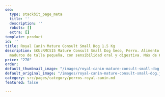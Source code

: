 ```yaml
---
seo:
  type: stackbit_page_meta
  title: ''
  description: ''
  robots: []
  extra: []
template: product
id: ''
title: Royal Canin Mature Consult Small Dog 1.5 Kg
description: SKU:RMCS15 Mature Consult Small Dog Seco, Perro. Alimento para perros
  maduros de talla pequeña, con sensibilidad oral y digestiva. Más de 8 años de edad.
price: "270"
order: 
default_thumbnail_image: "/images/royal-canin-mature-consult-small-dog.jpg"
default_original_image: "/images/royal-canin-mature-consult-small-dog.jpg"
category: src/pages/category/perros-royal-canin.md
featured: false

---
```

